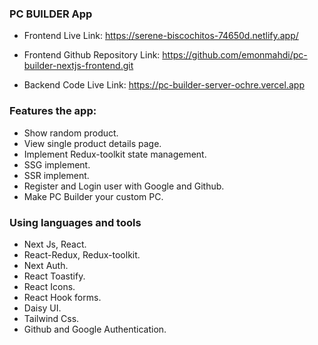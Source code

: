 ### PC BUILDER App

- Frontend Live Link: https://serene-biscochitos-74650d.netlify.app/

- Frontend Github Repository Link: https://github.com/emonmahdi/pc-builder-nextjs-frontend.git

- Backend Code Live Link: https://pc-builder-server-ochre.vercel.app

### Features the app:

- Show random product.
- View single product details page.
- Implement Redux-toolkit state management.
- SSG implement.
- SSR implement.
- Register and Login user with Google and Github.
- Make PC Builder your custom PC.

### Using languages and tools

- Next Js, React.
- React-Redux, Redux-toolkit.
- Next Auth.
- React Toastify.
- React Icons.
- React Hook forms.
- Daisy UI.
- Tailwind Css.
- Github and Google Authentication.
